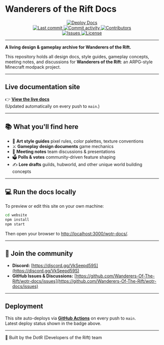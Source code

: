 
# Wanderers of the Rift Docs

<div align="center">

<a href="https://github.com/Wanderers-Of-The-Rift/wotr-docs/actions/workflows/docusaurus-deploy.yml">
  <img src="https://github.com/Wanderers-Of-The-Rift/wotr-docs/actions/workflows/docusaurus-deploy.yml/badge.svg" alt="Deploy Docs" />
</a>
<br/>

<a href="https://github.com/Wanderers-Of-The-Rift/wotr-docs/commits">
  <img src="https://img.shields.io/github/last-commit/Wanderers-Of-The-Rift/wotr-docs" alt="Last commit" />
</a>
<a href="https://github.com/Wanderers-Of-The-Rift/wotr-docs/graphs/commit-activity">
  <img src="https://img.shields.io/github/commit-activity/m/Wanderers-Of-The-Rift/wotr-docs" alt="Commit activity" />
</a>
<a href="https://github.com/Wanderers-Of-The-Rift/wotr-docs/graphs/contributors">
  <img src="https://img.shields.io/github/contributors/Wanderers-Of-The-Rift/wotr-docs" alt="Contributors" />
</a>
<br/>

<a href="https://github.com/Wanderers-Of-The-Rift/wotr-docs/issues">
  <img src="https://img.shields.io/github/issues/Wanderers-Of-The-Rift/wotr-docs" alt="Issues" />
</a>
<a href="https://github.com/Wanderers-Of-The-Rift/wotr-docs/blob/main/LICENSE">
  <img src="https://img.shields.io/github/license/Wanderers-Of-The-Rift/wotr-docs" alt="License" />
</a>

</div>

---


**A living design & gameplay archive for Wanderers of the Rift.**

This repository holds all design docs, style guides, gameplay concepts, meeting notes, and discussions for **Wanderers of the Rift**: an ARPG-style Minecraft modpack project.

---

## Live documentation site

👉 **[View the live docs](https://wanderers-of-the-rift.github.io/wotr-docs/)**  
(Updated automatically on every push to `main`.)

---

## 📚 What you'll find here

- 🎨 **Art style guides** pixel rules, color palettes, texture conventions
- ⚔ **Gameplay design documents** game mechanics
- 📝 **Meeting notes** team discussions & presentations 
- 🗳 **Polls & votes** community-driven feature shaping
- ✍️ **Lore drafts** guilds, hubworld, and other unique world building concepts

---

## 💻 Run the docs locally

To preview or edit this site on your own machine:

```bash
cd website
npm install
npm start
```

Then open your browser to [http://localhost:3000/wotr-docs/](http://localhost:3000/wotr-docs/).

---

## 💬 Join the community

- **Discord:** [https://discord.gg/VkSeepd59S](https://discord.gg/VkSeepd59S)
- **GitHub Issues & Discussions:** [https://github.com/Wanderers-Of-The-Rift/wotr-docs/issues](https://github.com/Wanderers-Of-The-Rift/wotr-docs/issues)

---

## Deployment

This site auto-deploys via [**GitHub Actions**](https://github.com/Wanderers-Of-The-Rift/wotr-docs/actions/workflows/docusaurus-deploy.yml) on every push to `main`.  
Latest deploy status shown in the badge above.

---

🖤 Built by the DotR (Developers of the Rift) team
